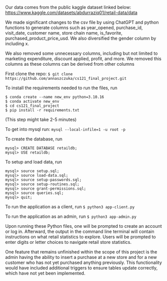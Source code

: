 Our data comes from the public kaggle dataset linked below: 
https://www.kaggle.com/datasets/abdurraziq01/retail-data/data

We made significant changes to the csv file by using ChatGPT and python functions to generate columns such as year_opened, purchase_id, visit_date, 
customer name, store chain name, is_favorite, purchased_product_price_usd. 
We also diversified the gender column by including x.

We also removed some unnecessary columns, including but not limited to marketing expenditure, discount applied, profit, and more. 
We removed this columns as these columns can be derived from other columns

First clone the repo: 
```$ git clone https://github.com/annaszczuka/cs121_final_project.git```

To install the requirements needed to run the files, run 
```
$ conda create --name new_env python=3.10.16 
$ conda activate new_env 
$ cd cs121_final_project 
$ pip install -r requirements.txt
```
(This step might take 2-5 minutes)

To get into mysql run:
```mysql --local-infile=1 -u root -p```

To create the database, run
```
mysql> CREATE DATABASE retaildb; 
mysql> USE retaildb;
```

To setup and load data, run
```
mysql> source setup.sql; 
mysql> source load-data.sql; 
mysql> source setup-passwords.sql; 
mysql> source setup-routines.sql; 
mysql> source grant-permissions.sql; 
mysql> source queries.sql;
mysql> quit;
```

To run the application as a client, run ```$ python3 app-client.py```

To run the application as an admin, run ```$ python3 app-admin.py```

Upon running these Python files, one will be prompted to create an account or log in. 
Afterward, the output in the command line terminal will contain instructions on what retail statistics to explore. 
Users will be prompted to enter digits or letter choices to navigate retail store statistics.

One feature that remains unfinished within the scope of this project is the admin having the ability to insert a purchase at a new store 
and for a new customer who has not yet purchased anything previously. This functionality would have included additional triggers to ensure 
tables update correctly, which have not yet been implemented.
